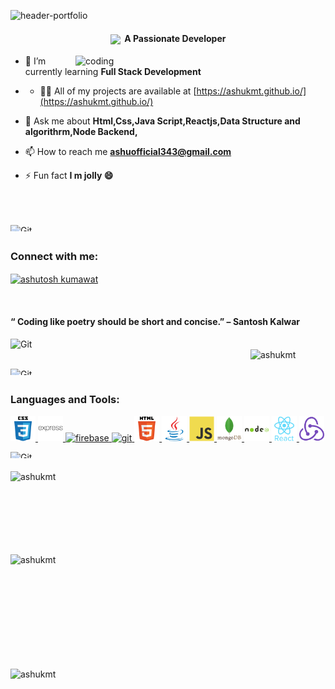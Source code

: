 
![header-portfolio](https://github.com/ashukmt/ashukmt/assets/132146622/223a7784-c332-4fcd-bd79-deba62f17d25)

<h4 align="center">
<img  src="https://media.giphy.com/media/W5eoZHPpUx9sapR0eu/giphy.gif" 
width="30px" align="center">&nbsp; A Passionate Developer </h4>

<img src="https://camo.githubusercontent.com/cae12fddd9d6982901d82580bdf321d81fb299141098ca1c2d4891870827bf17/68747470733a2f2f6d69726f2e6d656469756d2e636f6d2f6d61782f313336302f302a37513379765349765f7430696f4a2d5a2e676966" align="right" alt="coding" width="400px" />



- 🌱 I’m currently learning **Full Stack Development**

- - 👨‍💻 All of my projects are available at [https://ashukmt.github.io/](https://ashukmt.github.io/)

- 💬 Ask me about **Html,Css,Java Script,Reactjs,Data Structure and algorithrm,Node Backend,**

- 📫 How to reach me **ashuofficial343@gmail.com**

- ⚡ Fun fact **I m jolly 😄**
<br /> <br />
<br /> <br />


<!-- deivder -->
<img align="left" src="https://media.giphy.com/media/W5eoZHPpUx9sapR0eu/giphy.gif" width="100%" height="10px"
    alt="Git" />

<br />
<h3 align="left">Connect with me:</h3>
<p align="left">
<a href="https://linkedin.com/in/ashutosh kumawat" target="blank"><img align="center" src="https://raw.githubusercontent.com/rahuldkjain/github-profile-readme-generator/master/src/images/icons/Social/linked-in-alt.svg" alt="ashutosh kumawat" height="30" width="40" /></a>
</p>

<!-- profile view section -->
   <br/>
    <h4> “ Coding like poetry should be short and concise.” – Santosh Kalwar

 </h4>
    <p>
      <span>
   <img align="left" src="https://media.giphy.com/media/W5eoZHPpUx9sapR0eu/giphy.gif" width="40px"
    alt="Git" /> 
    <br>
      </span>
      <span>
    <img align="right" width="120px" src="https://komarev.com/ghpvc/?username=ashukmt&label=Profile%20views&color=939B62&style=flat" alt="ashukmt" />
      </span>
      <br>
    </p>
    

    
<!-- deivder -->
<img align="left" src="https://media.giphy.com/media/W5eoZHPpUx9sapR0eu/giphy.gif" width="100%" height="10px"
    alt="Git" />

<br />




<h3 align="left">Languages and Tools:</h3>
<p align="left"> <a href="https://www.w3schools.com/css/" target="_blank" rel="noreferrer"> <img src="https://raw.githubusercontent.com/devicons/devicon/master/icons/css3/css3-original-wordmark.svg" alt="css3" width="40" height="40"/> </a> <a href="https://expressjs.com" target="_blank" rel="noreferrer"> <img src="https://raw.githubusercontent.com/devicons/devicon/master/icons/express/express-original-wordmark.svg" alt="express" width="40" height="40"/> </a> <a href="https://firebase.google.com/" target="_blank" rel="noreferrer"> <img src="https://www.vectorlogo.zone/logos/firebase/firebase-icon.svg" alt="firebase" width="40" height="40"/> </a> <a href="https://git-scm.com/" target="_blank" rel="noreferrer"> <img src="https://www.vectorlogo.zone/logos/git-scm/git-scm-icon.svg" alt="git" width="40" height="40"/> </a> <a href="https://www.w3.org/html/" target="_blank" rel="noreferrer"> <img src="https://raw.githubusercontent.com/devicons/devicon/master/icons/html5/html5-original-wordmark.svg" alt="html5" width="40" height="40"/> </a> <a href="https://www.java.com" target="_blank" rel="noreferrer"> <img src="https://raw.githubusercontent.com/devicons/devicon/master/icons/java/java-original.svg" alt="java" width="40" height="40"/> </a> <a href="https://developer.mozilla.org/en-US/docs/Web/JavaScript" target="_blank" rel="noreferrer"> <img src="https://raw.githubusercontent.com/devicons/devicon/master/icons/javascript/javascript-original.svg" alt="javascript" width="40" height="40"/> </a> <a href="https://www.mongodb.com/" target="_blank" rel="noreferrer"> <img src="https://raw.githubusercontent.com/devicons/devicon/master/icons/mongodb/mongodb-original-wordmark.svg" alt="mongodb" width="40" height="40"/> </a> <a href="https://nodejs.org" target="_blank" rel="noreferrer"> <img src="https://raw.githubusercontent.com/devicons/devicon/master/icons/nodejs/nodejs-original-wordmark.svg" alt="nodejs" width="40" height="40"/> </a> <a href="https://reactjs.org/" target="_blank" rel="noreferrer"> <img src="https://raw.githubusercontent.com/devicons/devicon/master/icons/react/react-original-wordmark.svg" alt="react" width="40" height="40"/> </a> <a href="https://redux.js.org" target="_blank" rel="noreferrer"> <img src="https://raw.githubusercontent.com/devicons/devicon/master/icons/redux/redux-original.svg" alt="redux" width="40" height="40"/> </a> </p>

<!-- deivder -->
<img align="left" src="https://media.giphy.com/media/W5eoZHPpUx9sapR0eu/giphy.gif" width="100%" height="10px"
    alt="Git" />
<br />


<p><img align="left" src="https://github-readme-stats.vercel.app/api/top-langs?username=ashukmt&show_icons=true&locale=en&layout=compact" alt="ashukmt" /></p>
<br><br><br><br><br><br><br>


<p>&nbsp;<img align="left" src="https://github-readme-stats.vercel.app/api?username=ashukmt&show_icons=true&locale=en" alt="ashukmt" /></p>
<br><br><br><br><br><br><br><br>


<p align="left""><img align="center" src="https://github-readme-streak-stats.herokuapp.com/?user=ashukmt&" alt="ashukmt" /></p>
